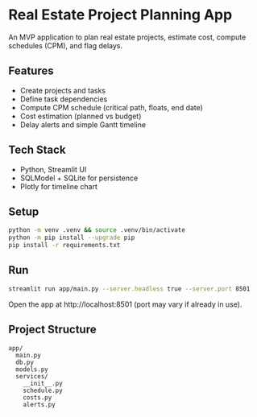 # Real Estate Project Planning App

An MVP application to plan real estate projects, estimate cost, compute schedules (CPM), and flag delays.

## Features
- Create projects and tasks
- Define task dependencies
- Compute CPM schedule (critical path, floats, end date)
- Cost estimation (planned vs budget)
- Delay alerts and simple Gantt timeline

## Tech Stack
- Python, Streamlit UI
- SQLModel + SQLite for persistence
- Plotly for timeline chart

## Setup
```bash
python -m venv .venv && source .venv/bin/activate
python -m pip install --upgrade pip
pip install -r requirements.txt
```

## Run
```bash
streamlit run app/main.py --server.headless true --server.port 8501
```

Open the app at http://localhost:8501 (port may vary if already in use).

## Project Structure
```
app/
  main.py
  db.py
  models.py
  services/
    __init__.py
    schedule.py
    costs.py
    alerts.py
```